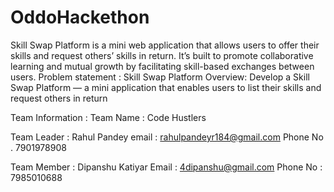 # OddoHackethon
Skill Swap Platform is a mini web application that allows users to offer their skills and request others’ skills in return. It’s built to promote collaborative learning and mutual growth by facilitating skill-based exchanges between users.
Problem statement : Skill Swap Platform
Overview:
Develop a Skill Swap Platform — a mini application that enables users to list their skills and
request others in return

Team Information : 
Team Name : Code Hustlers

Team Leader : Rahul Pandey
email : rahulpandeyr184@gmail.com
Phone No . 7901978908

Team Member : Dipanshu Katiyar
Email : 4dipanshu@gmail.com 
Phone No : 7985010688
